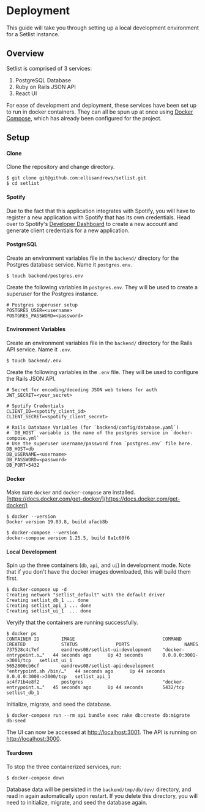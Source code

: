 # Deployment

This guide will take you through setting up a local development environment for a Setlist instance.

## Overview

Setlist is comprised of 3 services:

1. PostgreSQL Database
2. Ruby on Rails JSON API
3. React UI

For ease of development and deployment, these services have been set up to run in docker containers. They can all be spun up at once using [Docker Compose](https://docs.docker.com/compose/), which has already been configured for the project.

## Setup

#### Clone
Clone the repository and change directory.

```
$ git clone git@github.com:ellisandrews/setlist.git
$ cd setlist
```

#### Spotify
Due to the fact that this application integrates with Spotify, you will have to register a new application with Spotify that has its own credentials. Head over to Spotify's [Developer Dashboard](https://developer.spotify.com/dashboard/) to create a new account and generate client credentials for a new application.


#### PostgreSQL
Create an environment variables file in the `backend/` directory for the Postgres database service. Name it `postgres.env`.

```
$ touch backend/postgres.env
```

Create the following variables in `postgres.env`. They will be used to create a superuser for the Postgres instance.

```
# Postgres superuser setup
POSTGRES_USER=<username>
POSTGRES_PASSWORD=<password>
```

#### Environment Variables
Create an environment variables file in the `backend/` directory for the Rails API service. Name it `.env`.

```
$ touch backend/.env
```

Create the following variables in the `.env` file. They will be used to configure the Rails JSON API.

```
# Secret for encoding/decoding JSON web tokens for auth
JWT_SECRET=<your_secret>

# Spotify Credentials
CLIENT_ID=<spotify_client_id>
CLIENT_SECRET=<spotify_client_secret>

# Rails Database Variables (for `backend/config/database.yaml`)
# `DB_HOST` variable is the name of the postgres service in `docker-compose.yml`
# Use the superuser username/password from `postgres.env` file here.
DB_HOST=db
DB_USERNAME=<username>
DB_PASSWORD=<password>
DB_PORT=5432
```

#### Docker
Make sure `docker` and `docker-compose` are installed. [https://docs.docker.com/get-docker/](https://docs.docker.com/get-docker/)

```
$ docker --version
Docker version 19.03.8, build afacb8b

$ docker-compose --version
docker-compose version 1.25.5, build 8a1c60f6
```

#### Local Development
Spin up the three containers (`db`, `api`, and `ui`) in development mode. Note that if you don't have the docker images downloaded, this will build them first.

```
$ docker-compose up -d
Creating network "setlist_default" with the default driver
Creating setlist_db_1 ... done
Creating setlist_api_1 ... done
Creating setlist_ui_1  ... done
```

Veryify that the containers are running successfully.

```
$ docker ps
CONTAINER ID        IMAGE                                COMMAND                  CREATED             STATUS              PORTS                    NAMES
737528c4c7ef        eandrews08/setlist-ui:development    "docker-entrypoint.s…"   44 seconds ago      Up 43 seconds       0.0.0.0:3001->3001/tcp   setlist_ui_1
5652800cb6cf        eandrews08/setlist-api:development   "entrypoint.sh /bin/…"   44 seconds ago      Up 44 seconds       0.0.0.0:3000->3000/tcp   setlist_api_1
ac4f71b4e8f2        postgres                             "docker-entrypoint.s…"   45 seconds ago      Up 44 seconds       5432/tcp                 setlist_db_1
```

Initialize, migrate, and seed the database.

```
$ docker-compose run --rm api bundle exec rake db:create db:migrate db:seed
```

The UI can now be accessed at [http://localhost:3001](http://localhost:3001). The API is running on [http://localhost:3000](http://localhost:3000).

#### Teardown
To stop the three containerized services, run:

```
$ docker-compose down
```

Database data will be persisted in the `backend/tmp/db/dev/` directory, and read in again automatically upon restart. If you delete this directory, you will need to initialize, migrate, and seed the database again.